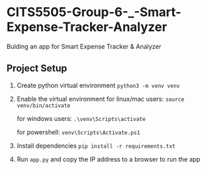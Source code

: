 # CITS5505-Group-6-_-Smart-Expense-Tracker-Analyzer
Bulding an app for Smart Expense Tracker &amp; Analyzer


## Project Setup

1. Create python virtual environment
    ``python3 -m venv venv``

2. Enable the virtual environment
    for linux/mac users:
    ``source venv/bin/activate``

    for windows users:
    ``.\venv\Scripts\activate``

    for powershell:
    ``venv\Scripts\Activate.ps1``

3. Install dependencies
    ``pip install -r requirements.txt``
4. Run ``app.py`` and copy the IP address to a browser to run the app
